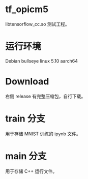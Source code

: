 # tf_opicm5
libtensorflow_cc.so 测试工程。

# 运行环境
Debian bullseye linux 5.10 aarch64

# Download 
右侧 release 有完整压缩包，自行下载。

# train 分支
用于存储 MNIST 训练的 ipynb 文件。

# main 分支
用于存储 C++ 运行文件。
